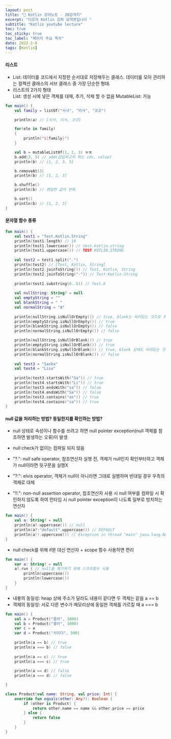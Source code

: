 ```yaml
---
layout: post
title: "📅 Kotlin 강의노트 - 20강까지"
excerpt: "디모의 Kotlin 강좌 요약본입니다 "
subtitle: "Kotlin youtube lecture"
toc: true
toc_sticky: true
toc_label: "페이지 주요 목차"
date: 2022-2-8
tags: [Kotlin]
---
```






















#### 리스트

- List: 데이터를 코드에서 지정한 순서대로 저장해두는 클래스. 데이터를 모아 관리하는 컬렉션 클래스의 서브 클래스 중 가장 단순한 형태. 
- 리스트의 2가지 형태  
List<out T>: 생성 시에 넣은 객체를 대체, 추가, 삭제 할 수 없음
MutableList<T>: 가능

```kotlin
fun main() {
	val family = listOf("사샤", "리사", "코코")

	println(a) // [사샤, 리사, 코코]

	for(ele in family)
	{
		println("${family}")
	}

	val b = mutableListOf(1, 2, 3) ㅠㅍ
	b.add(3, 5) // add(삽입하고자 하는 idx, value)
	println(b) // [1, 2, 3, 5]

	b.removeAt(3)
	println(b) // [1, 2, 3]

	b.shuffle()
	println(b) // 랜덤한 값이 반화

	b.sort()
	println(b) // [1, 2, 3]
}
```

#### 문자열 함수 종류

```kotlin
fun main() {
    val test1 = "Test.Kotlin.String"
    println(test1.length) // 18
    println(test1.lowercase()) // test.kotlin.string
    println(test1.uppercase()) // TEST.KOTLIN.STRING
    
    val test2 = test1.split(".")
    println(test2) // [Test, Kotlin, String]
    println(test2.joinToString()) // Test, Kotlin, String
    println(test2.joinToString("-")) // Test-Kotlin-String
    
    println(test1.substring(0..5)) // Test.K
    
    val nullString: String? = null
    val emptyString = ""
    val blankString = " "
    val normalString = "A"
    
    println(nullString.isNullOrEmpty()) // true, blank는 비어있는 것으로 취급X
    println(emptyString.isNullOrEmpty()) // true
    println(blankString.isNullOrEmpty()) // false
    println(normalString.isNullOrEmpty()) // false

    println(nullString.isNullOrBlank()) // true 
    println(emptyString.isNullOrBlank()) // true
    println(blankString.isNullOrBlank()) // true, blank 상태도 비어있는 것으로 취급
    println(normalString.isNullOrBlank()) // false
  
    val test3 = "Sasha"
    val test4 = "Lisa"
    
    println(test3.startsWith("Sa")) // true
    println(test4.startsWith("Li")) // true
    println(test3.endsWith("sa")) // false
    println(test4.endsWith("Sa")) // false
    println(test3.contains("as")) // true 
    println(test4.contains("sa")) // true
}
```

#### null 값을 처리하는 방법? 동일한지를 확인하는 방법?

- null 상태로 속성이나 함수를 쓰려고 하면 null pointer exception(null 객체를 참조하면 발생하는 오류)이 발생
- null check가 없이는 컴파일 되지 않음

- "?.": null safe operator, 참조연산자 실행 전, 객체가 null인지 확인부터하고 객체가 null이라면 뒷구문을 실행X
- "?:": elvis operator, 객체가 null이 아니라면 그대로 실행하며 반대일 경우 우측의 객체로 대체
- "!!.": non-null assertion operator, 참조연산자 사용 시 null 여부를 컴파일 시 확인하지 않도록 하여 런타임 시 null pointer
exception이 나도록 일부로 방치하는 연산자

```kotlin
fun main() {
    val a: String? = null
    println(a?.uppercase()) // null
    println(a?:"default".uppercase()) // DEFAULT
    println(a!!.uppercase()) // Exception in thread "main" java.lang.NullPointerException
}
```

- null check를 위해 if문 대신 연산자 + scope 함수 사용하면 편리

```kotlin
fun main() {
    var a: String? = null
    a?.run { // null을 체크하기 위해 스코프함수 사용
        println(uppercase())
        println(lowercase())
    }
}
```

- 내용의 동일성: heap 상에 주소가 달라도 내용이 같다면 두 객체는 같음 a == b
- 객체의 동일성: 서로 다른 변수가 메모리상에 동일한 객체를 가르킬 때 a === b

```kotlin
fun main() {
    val a = Product("콜라", 1000)
    val b = Product("콜라", 1000)
    var c = a
	var d = Product("사이다", 500)    
    
    println(a == b) // true
    println(a === b) // false 
    
    println(a == c) // true
    println(a === c) // true
    
    println(a == d) // false
    println(a === d) // false

}

class Product(val name: String, val price: Int) {
    override fun equals(other: Any?): Boolean {
        if (other is Product) {
    		return other.name == name && other.price == price 
        } else {
            return false
        }	
    }
}
```